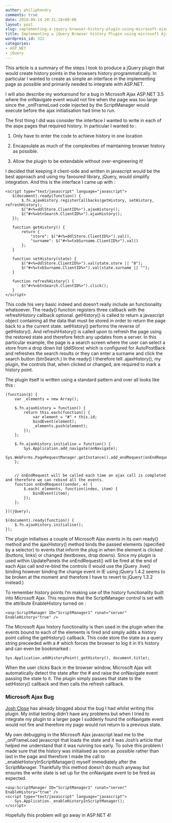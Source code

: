 ```yaml
---
author: philiphendry
comments: true
date: 2010-09-14 20:31:28+00:00
layout: post
slug: implementing-a-jquery-browser-history-plugin-using-microsoft-ajax-history
title: Implementing a jQuery Browser history Plugin using microsoft Ajax History
wordpress_id: 322
categories:
- ASP.NET
- jQuery
---
```


This article is a summary of the steps I took to produce a jQuery plugin that would create history points in the browsers history programmatically. In particular I wanted to create as simple an interface in the implementing page as possible and primarily needed to integrate with ASP.NET.

 

I will also describe my workaround for a bug in Microsoft Ajax ASP.NET 3.5 where the onNavigate event would not fire when the page was too large since the _onIFrameLoad code injected by the ScriptManager would execute before the ajax initialisation had time to run.

 

The first thing I did was consider the interface I wanted to write in each of the aspx pages that required history. In particular I wanted to :

 

  
  1. Only have to enter the code to achieve history in one location
   
  2. Encapsulate as much of the complexities of maintaining browser history as possible.
   
  3. Allow the plugin to be extendable without over-engineering it!
 

I decided that keeping it client-side and written in javascript would be the best approach and using my favoured library, jQuery, would simplify integration. And this is the interface I came up with :

 
    
```
<script type="text/javascript" language="javascript">
   $(document).ready(function() {
       $.fn.ajaxHistory.registerCallbacks(getHistory, setHistory, refreshHistory);
       $("#<%=ddlStore.ClientID%>").ajaxHistory();
       $("#<%=btnSearch.ClientID%>").ajaxHistory();
   });
   
   function getHistory() {
       return {
           "store": $("#<%=ddlStore.ClientID%>").val(),
           "surname": $("#<%=txbSurname.ClientID%>").val()
       };
   }

   function setHistory(state) {
       $("#<%=ddlStore.ClientID%>").val(state.store || "0");
       $("#<%=txbSurname.ClientID%>").val(state.surname || "");
   }

   function refreshHistory() {
       $("#<%=btnSearch.ClientID%>").click();
   }
</script>
```



This code his very basic indeed and doesn’t really include an functionality whatsoever. The ready() function registers three callback with the refreshHistory callback optional. getHistory() is called to return a javascript object containing all the data that must be stored in order to return the page back to a the current state. setHistory() performs the reverse of getHistory(). And refreshHistory() is called upon to refresh the page using the restored state and therefore fetch any updates from a server. In this particular example, the page is a search screen where the user can select a store from a drop down list (ddlStore) which is configured for AutoPostBack and refreshes the search results or they can enter a surname and click the search button (btnSearch.) In the ready() I therefore tell .ajaxHistory(), my plugin, the controls that, when clicked or changed, are required to mark a history point.





The plugin itself is written using a standard pattern and over all looks like this :




```
(function($) {
    var _elements = new Array();

    $.fn.ajaxHistory = function() {
        return this.each(function() {
            var element = "#" + this.id;
            bindEvent(element);
            _elements.push(element);
        });
    };

    $.fn.ajaxHistory.initialise = function() {
        Sys.Application.add_navigate(onNavigate);
        Sys.WebForms.PageRequestManager.getInstance().add_endRequest(onEndRequest);
    };


    // onEndRequest will be called each time an ajax call is completed and therefore we can rebind all the events.
    function onEndRequest(sender, e) {
        $.each(_elements, function(index, item) {
            bindEvent(item);
        });
    };

})(jQuery);

$(document).ready(function() {
    $.fn.ajaxHistory.initialise();
});
```




The plugin initialises a couple of Microsoft Ajax events in its own ready() method and the ajaxHistory() method binds the passed elements (specified by a selector) to events that inform the plug in when the element is clicked (buttons, links) or changed (textboxes, drop downs). Since my plugin is used within UpdatePanels the onEndRequest() will be fired at the end of each Ajax call and re-bind the controls (I would use the jQuery .live() binding however binding the change event in IE using jQuery 1.4.2 seems to be broken at the moment and therefore I have to revert to jQuery 1.3.2 instead.)





To remember history points I’m making use of the history functionality built into Microsoft Ajax. This requires that the ScriptManager control is set with the attribute EnableHistory turned on :




```
<asp:ScriptManager ID="ScriptManager1" runat="server" EnableHistory="true" />
```








The Microsoft Ajax history functionality is then used in the plugin when the events bound to each of the elements is fired and simply adds a history point calling the getHistory() callback. This code store the state as a query string preceeded with a # which forces the browser to log it in it’s history and can even be bookmarked :






  
    
```
Sys.Application.addHistoryPoint(_getHistory(), document.title);
```







When the user clicks Back in the browser window, Microsoft Ajax will automatically detect the state after the # and raise the onNavigate event passing the state to it. The plugin simply passes that state to the setHistory() callback and then calls the refresh callback.





### Microsoft Ajax Bug





[Josh Close](http://weblogs.asp.net/joshclose/archive/2008/11/11/asp-net-ajax-addhistorypoint-bug.aspx) has already blogged about the bug I had whilst writing this plugin. My initial testing didn’t have any problems but when I tried to integrate my plugin to a larger page I suddenly found the onNavigate event would not fire and therefore my page would not return to a previous state.





My own debugging in the Microsoft Ajax javascript lead me to the _onIFrameLoad javascript that loads the state and it was Josh’s article that helped me understand that it was running too early. To solve this problem I made sure that the history was initialised as soon as possible rather than last in the page and therefore I made the call to _enableHistoryInScriptManager() myself immediately after the ScriptManager. Thankfully this method doesn’t do much anyway but ensures the write state is set up for the onNavigate event to be fired as expected.




    
```    
<asp:ScriptManager ID="ScriptManager1" runat="server" EnableHistory="true" />
<script type="text/javascript" language="javascript">
    Sys.Application._enableHistoryInScriptManager();
</script>
```





Hopefully this problem will go away in ASP.NET 4!
